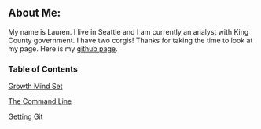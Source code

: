 

## About Me: 

My name is Lauren. I live in Seattle and I am currently an analyst with King County government. I have two corgis! Thanks for taking the time to look at my page.  Here is my [github page](https://github.com/elleem).

### Table of Contents 

[Growth Mind Set](https://github.com/elleem/reading-notes/commit/4f1277ce68714c323d4f9a1a763099deda02f76f)

[The Command Line](https://github.com/elleem/reading-notes/commit/4f1277ce68714c323d4f9a1a763099deda02f76f)

[Getting Git](https://github.com/elleem/reading-notes/commit/4f1277ce68714c323d4f9a1a763099deda02f76f)